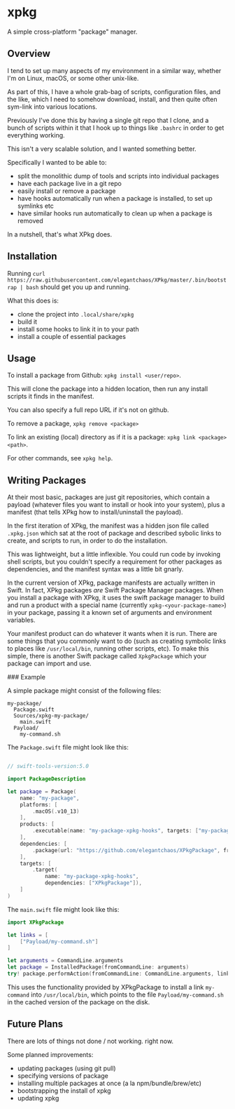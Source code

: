 # xpkg

A simple cross-platform "package" manager.

## Overview

I tend to set up many aspects of my environment in a similar way, whether I'm on Linux, macOS, or some other unix-like.

As part of this, I have a whole grab-bag of scripts, configuration files, and the like, which I need to somehow download, install, and then quite often sym-link into various locations.

Previously I've done this by having a single git repo that I clone, and a bunch of scripts within it that I hook up to things like `.bashrc` in order to get everything working.

This isn't a very scalable solution, and I wanted something better.

Specifically I wanted to be able to:

- split the monolithic dump of tools and scripts into individual packages
- have each package live in a git repo
- easily install or remove a package
- have hooks automatically run when a package is installed, to set up symlinks etc
- have similar hooks run automatically to clean up when a package is removed

In a nutshell, that's what XPkg does.

## Installation

Running `curl https://raw.githubusercontent.com/elegantchaos/XPkg/master/.bin/bootstrap | bash` should get you up and running.

What this does is:
- clone the project into `.local/share/xpkg`
- build it
- install some hooks to link it in to your path
- install a couple of essential packages


## Usage

To install a package from Github: `xpkg install <user/repo>`.

This will clone the package into a hidden location, then run any install scripts it finds in the manifest.

You can also specify a full repo URL if it's not on github.

To remove a package, `xpkg remove <package>`

To link an existing (local) directory as if it is a package: `xpkg link <package> <path>`.

For other commands, see `xpkg help`.

## Writing Packages

At their most basic, packages are just git repositories, which contain a payload (whatever files you want to install or hook into your system), plus a manifest (that tells XPkg how to install/uninstall the payload).

In the first iteration of XPkg, the manifest was a hidden json file called `.xpkg.json` which sat at the root of package and described sybolic links to create, and scripts to run, in order to do the installation.

This was lightweight, but a little inflexible. You could run code by invoking shell scripts, but you couldn't specify a requirement for other packages as dependencies, and the manifest syntax was a little bit gnarly.

In the current version of XPkg, package manifests are actually written in Swift. In fact, XPkg packages _are_ Swift Package Manager packages. When you install a package with XPkg, it uses the swift package manager to build and run a product with a special name (currently `xpkg-<your-package-name>`) in your package, passing it a known set of arguments and environment variables.

Your manifest product can do whatever it wants when it is run. There are some things that you commonly want to do (such as creating symbolic links to places like `/usr/local/bin`, running other scripts, etc). To make this simple, there is another Swift package called `XpkgPackage` which your package can import and use.

### Example

A simple package might consist of the following files:

    my-package/
      Package.swift
      Sources/xpkg-my-package/
        main.swift
      Payload/
        my-command.sh

The `Package.swift` file might look like this:

```Swift

// swift-tools-version:5.0

import PackageDescription

let package = Package(
    name: "my-package",
    platforms: [
        .macOS(.v10_13)
    ],
    products: [
        .executable(name: "my-package-xpkg-hooks", targets: ["my-package-xpkg-hooks"]),
    ],
    dependencies: [
        .package(url: "https://github.com/elegantchaos/XPkgPackage", from:"1.0.5"),
    ],
    targets: [
        .target(
            name: "my-package-xpkg-hooks",
            dependencies: ["XPkgPackage"]),
    ]
)
```

The `main.swift` file might look like this:

```Swift
import XPkgPackage

let links = [
    ["Payload/my-command.sh"]
]

let arguments = CommandLine.arguments
let package = InstalledPackage(fromCommandLine: arguments)
try! package.performAction(fromCommandLine: CommandLine.arguments, links: links, commands: [])
```

This uses the functionality provided by XPkgPackage to install a link `my-command` into `/usr/local/bin`, which points to the file `Payload/my-command.sh` in the cached version of the package on the disk.


## Future Plans

There are lots of things not done / not working. right now.

Some planned improvements:

- updating packages (using git pull)
- specifying versions of package
- installing multiple packages at once (a la npm/bundle/brew/etc)
- bootstrapping the install of xpkg
- updating xpkg
